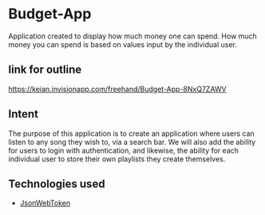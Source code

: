# Budget-App
Application created to display how much money one can spend. How much money you can spend is based on values input by the individual user.

## link for outline
https://keian.invisionapp.com/freehand/Budget-App-8NxQ7ZAWV

## Intent
The purpose of this application is to create an application where users can listen to any song they wish to, via a search bar. We will also add the ability for users to login with authentication, and likewise, the ability for each individual user to store their own playlists they create themselves.

## Technologies used
- [JsonWebToken](https://github.com/auth0/node-jsonwebtoken)
